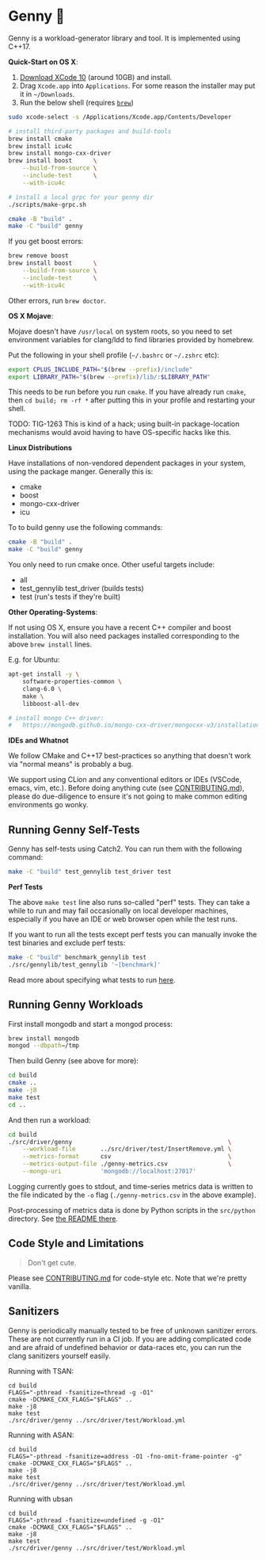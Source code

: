 Genny 🧞‍
========

Genny is a workload-generator library and tool. It is implemented using
C++17.

**Quick-Start on OS X**:

1. [Download XCode 10](https://developer.apple.com/download/) (around 10GB) and install.
2. Drag `Xcode.app` into `Applications`. For some reason the installer may put it in `~/Downloads`.
3. Run the below shell (requires [`brew`](https://brew.sh/))

```sh
sudo xcode-select -s /Applications/Xcode.app/Contents/Developer

# install third-party packages and build-tools
brew install cmake
brew install icu4c
brew install mongo-cxx-driver
brew install boost      \
    --build-from-source \
    --include-test      \
    --with-icu4c

# install a local grpc for your genny dir
./scripts/make-grpc.sh

cmake -B "build" .
make -C "build" genny
```

If you get boost errors:

```sh
brew remove boost
brew install boost      \
    --build-from-source \
    --include-test      \
    --with-icu4c
```

Other errors, run `brew doctor`.

**OS X Mojave**:

Mojave doesn't have `/usr/local` on system roots, so you need to set
environment variables for clang/ldd to find libraries provided by
homebrew.

Put the following in your shell profile (`~/.bashrc` or `~/.zshrc` etc):

```sh
export CPLUS_INCLUDE_PATH="$(brew --prefix)/include"
export LIBRARY_PATH="$(brew --prefix)/lib/:$LIBRARY_PATH"
```

This needs to be run before you run `cmake`. If you have already run
`cmake`, then `cd build; rm -rf *` after putting this in your profile
and restarting your shell.

TODO: TIG-1263 This is kind of a hack; using built-in package-location
mechanisms would avoid having to have OS-specific hacks like this.

**Linux Distributions**

Have installations of non-vendored dependent packages in your system,
using the package manger. Generally this is:

- cmake
- boost
- mongo-cxx-driver
- icu

To to build genny use the following commands:

```sh
cmake -B "build" .
make -C "build" genny
```

You only need to run cmake once. Other useful targets include:

- all
- test_gennylib test_driver (builds tests)
- test (run's tests if they're built)

**Other Operating-Systems**:

If not using OS X, ensure you have a recent C++ compiler and boost
installation. You will also need packages installed corresponding to the
above `brew install` lines.

E.g. for Ubuntu:

```sh
apt-get install -y \
    software-properties-common \
    clang-6.0 \
    make \
    libboost-all-dev

# install mongo C++ driver:
#   https://mongodb.github.io/mongo-cxx-driver/mongocxx-v3/installation/
```

**IDEs and Whatnot**

We follow CMake and C++17 best-practices so anything that doesn't work
via "normal means" is probably a bug.

We support using CLion and any conventional editors or IDEs (VSCode,
emacs, vim, etc.). Before doing anything cute (see
[CONTRIBUTING.md](./CONTRIBUTING.md)), please do due-diligence to ensure
it's not going to make common editing environments go wonky.

Running Genny Self-Tests
------------------------

Genny has self-tests using Catch2. You can run them with the following command:

```sh
make -C "build" test_gennylib test_driver test
```

**Perf Tests**

The above `make test` line also runs so-called "perf" tests. They can
take a while to run and may fail occasionally on local developer
machines, especially if you have an IDE or web browser open while the
test runs.

If you want to run all the tests except perf tests you can manually
invoke the test binaries and exclude perf tests:

```sh
make -C "build" benchmark_gennylib test
./src/gennylib/test_gennylib '~[benchmark]'
```

Read more about specifying what tests to run [here][s].

[s]: https://github.com/catchorg/Catch2/blob/master/docs/command-line.md#specifying-which-tests-to-run

Running Genny Workloads
-----------------------

First install mongodb and start a mongod process:

```sh
brew install mongodb
mongod --dbpath=/tmp
```

Then build Genny (see above for more):

```sh
cd build
cmake ..
make -j8
make test
cd ..
```

And then run a workload:

```sh
cd build
./src/driver/genny                                            \
    --workload-file       ../src/driver/test/InsertRemove.yml \
    --metrics-format      csv                                 \
    --metrics-output-file ./genny-metrics.csv                 \
    --mongo-uri           'mongodb://localhost:27017'
```

Logging currently goes to stdout, and time-series metrics data is
written to the file indicated by the `-o` flag (`./genny-metrics.csv`
in the above example).

Post-processing of metrics data is done by Python scripts in the
`src/python` directory. See [the README there](./src/python/README.md).

Code Style and Limitations
---------------------------

> Don't get cute.

Please see [CONTRIBUTING.md](./CONTRIBUTING.md) for code-style etc.
Note that we're pretty vanilla.

Sanitizers
----------

Genny is periodically manually tested to be free of unknown sanitizer
errors. These are not currently run in a CI job. If you are adding
complicated code and are afraid of undefined behavior or data-races
etc, you can run the clang sanitizers yourself easily.

Running with TSAN:

    cd build
    FLAGS="-pthread -fsanitize=thread -g -O1"
    cmake -DCMAKE_CXX_FLAGS="$FLAGS" ..
    make -j8
    make test
    ./src/driver/genny ../src/driver/test/Workload.yml

Running with ASAN:

    cd build
    FLAGS="-pthread -fsanitize=address -O1 -fno-omit-frame-pointer -g"
    cmake -DCMAKE_CXX_FLAGS="$FLAGS" ..
    make -j8
    make test
    ./src/driver/genny ../src/driver/test/Workload.yml

Running with ubsan

    cd build
    FLAGS="-pthread -fsanitize=undefined -g -O1"
    cmake -DCMAKE_CXX_FLAGS="$FLAGS" ..
    make -j8
    make test
    ./src/driver/genny ../src/driver/test/Workload.yml
